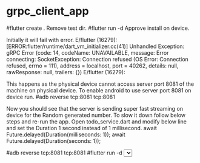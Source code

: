 # grpc_client_app

#flutter create .
Remove test dir.
#flutter run -d <android device id>
Approve install on device.

Initially it will fail with error.
E/flutter (16279): [ERROR:flutter/runtime/dart_vm_initializer.cc(41)] Unhandled Exception: gRPC Error (code: 14, codeName: UNAVAILABLE, message: Error connecting: SocketException: Connection refused (OS Error: Connection refused, errno = 111), address = localhost, port = 40262, details: null, rawResponse: null, trailers: {})
E/flutter (16279):

This happens as the physical device cannot access server port 8081 of the machine on physical device. To enable android to use server port 8081 on device run.
#adb reverse tcp:8081 tcp:8081

Now you should see that the server is sending super fast streaming on device for the Random generated number. To slow it down follow below steps and re-run the app.
Open todo_service.dart and modify below line and set the Duration 1 second instead of 1 millisecond.
await Future.delayed(Duration(milliseconds: 1));
await Future.delayed(Duration(seconds: 1));

#adb reverse tcp:8081 tcp:8081
#flutter run -d <select physical device id>
